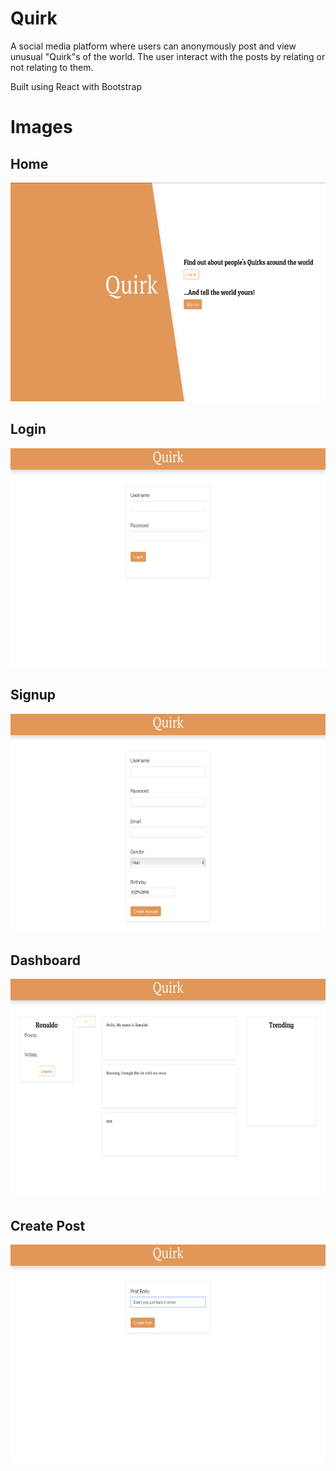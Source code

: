 # Quirk

A social media platform where users can anonymously post and view unusual "Quirk"s of the world. The user interact with the posts by relating or not relating to them.

Built using React with Bootstrap

# Images

## Home

<img src="https://github.com/quirk-app/frontend/blob/master/quirk-app/Home.png" width="550" height="350">

## Login

<img src="https://github.com/quirk-app/frontend/blob/master/quirk-app/Login.png" width="550" height="350">

## Signup

<img src="https://github.com/quirk-app/frontend/blob/master/quirk-app/Signup.png" width="550" height="350">

## Dashboard

<img src="https://github.com/quirk-app/frontend/blob/master/quirk-app/Dashboard.png" width="550" height="350">

## Create Post

<img src="https://github.com/quirk-app/frontend/blob/master/quirk-app/Create.png" width="550" height="350">
